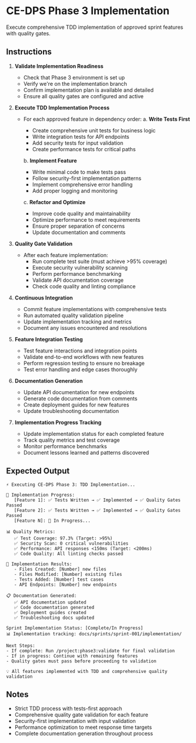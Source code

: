 # CE-DPS Phase 3 Implementation

Execute comprehensive TDD implementation of approved sprint features with quality gates.

## Instructions

1. **Validate Implementation Readiness**
   - Check that Phase 3 environment is set up
   - Verify we're on the implementation branch
   - Confirm implementation plan is available and detailed
   - Ensure all quality gates are configured and active

2. **Execute TDD Implementation Process**
   - For each approved feature in dependency order:
     a. **Write Tests First**
        - Create comprehensive unit tests for business logic
        - Write integration tests for API endpoints
        - Add security tests for input validation
        - Create performance tests for critical paths
     
     b. **Implement Feature**
        - Write minimal code to make tests pass
        - Follow security-first implementation patterns
        - Implement comprehensive error handling
        - Add proper logging and monitoring
     
     c. **Refactor and Optimize**
        - Improve code quality and maintainability
        - Optimize performance to meet requirements
        - Ensure proper separation of concerns
        - Update documentation and comments

3. **Quality Gate Validation**
   - After each feature implementation:
     - Run complete test suite (must achieve >95% coverage)
     - Execute security vulnerability scanning
     - Perform performance benchmarking
     - Validate API documentation coverage
     - Check code quality and linting compliance

4. **Continuous Integration**
   - Commit feature implementations with comprehensive tests
   - Run automated quality validation pipeline
   - Update implementation tracking and metrics
   - Document any issues encountered and resolutions

5. **Feature Integration Testing**
   - Test feature interactions and integration points
   - Validate end-to-end workflows with new features
   - Perform regression testing to ensure no breakage
   - Test error handling and edge cases thoroughly

6. **Documentation Generation**
   - Update API documentation for new endpoints
   - Generate code documentation from comments
   - Create deployment guides for new features
   - Update troubleshooting documentation

7. **Implementation Progress Tracking**
   - Update implementation status for each completed feature
   - Track quality metrics and test coverage
   - Monitor performance benchmarks
   - Document lessons learned and patterns discovered

## Expected Output

```
⚡ Executing CE-DPS Phase 3: TDD Implementation...

🔄 Implementation Progress:
   [Feature 1]: ✅ Tests Written → ✅ Implemented → ✅ Quality Gates Passed
   [Feature 2]: ✅ Tests Written → ✅ Implemented → ✅ Quality Gates Passed
   [Feature N]: 🔄 In Progress...

📊 Quality Metrics:
   ✅ Test Coverage: 97.3% (Target: >95%)
   ✅ Security Scan: 0 critical vulnerabilities
   ✅ Performance: API responses <150ms (Target: <200ms)
   ✅ Code Quality: All linting checks passed

🔧 Implementation Results:
   - Files Created: [Number] new files
   - Files Modified: [Number] existing files  
   - Tests Added: [Number] test cases
   - API Endpoints: [Number] new endpoints

📋 Documentation Generated:
   ✅ API documentation updated
   ✅ Code documentation generated
   ✅ Deployment guides created
   ✅ Troubleshooting docs updated

Sprint Implementation Status: [Complete/In Progress]
📊 Implementation tracking: docs/sprints/sprint-001/implementation/

Next Steps:
- If complete: Run /project:phase3:validate for final validation
- If in progress: Continue with remaining features
- Quality gates must pass before proceeding to validation

💡 All features implemented with TDD and comprehensive quality validation
```

## Notes
- Strict TDD process with tests-first approach
- Comprehensive quality gate validation for each feature
- Security-first implementation with input validation
- Performance optimization to meet response time targets
- Complete documentation generation throughout process